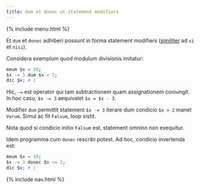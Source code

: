 ```yaml
---
title: dum et donec ut statement modifiers
---
```


{% include menu.html %}

Et `dum` et `donec` adhiberi possunt in forma statement modifiers ([similiter](/la/essentials/conditional-checks/modifiers) ad `si` et `nisi`).

Considera exemplum quod modulum divisionis imitatur:

```raku
meum $x = 10;
$x -= 3 dum $x > 2;
dic $x; # 1
```

Hic, `-=` est operator qui tam subtractionem quam assignationem coniungit. In hoc casu, `$x -= 3` aequivalet `$x = $x - 3`.

Modifier `dum` permittit statement `$x -= 3` iterare dum condicio `$x > 2` manet `Verum`. Simul ac fit `Falsum`, loop sistit.

Nota quod si condicio initio `Falsum` est, statement omnino non exequitur.

Idem programma cum `donec` rescribi potest. Ad hoc, condicio invertenda est:

```raku
meum $x = 10;
$x -= 3 donec $x <= 2;
dic $x; # 1
```

{% include nav.html %}